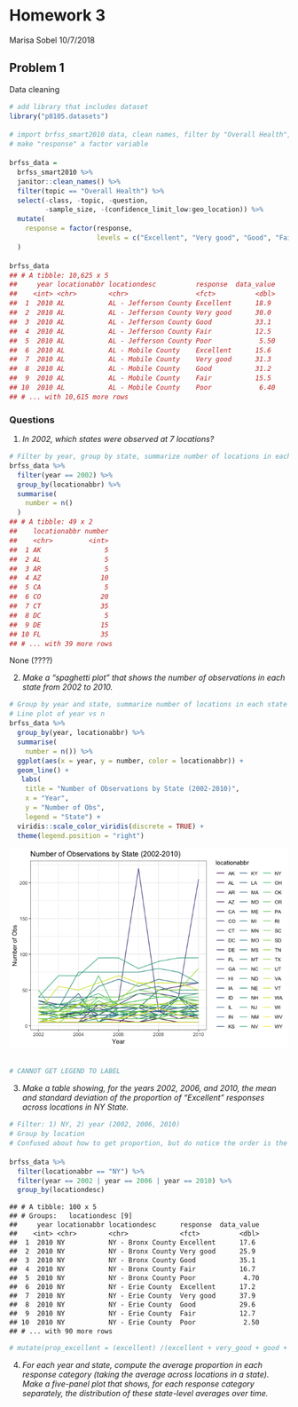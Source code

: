 Homework 3
================
Marisa Sobel
10/7/2018

## Problem 1

Data cleaning

``` r
# add library that includes dataset 
library("p8105.datasets")

# import brfss_smart2010 data, clean names, filter by "Overall Health", remove unwanted vars
# make "response" a factor variable

brfss_data = 
  brfss_smart2010 %>% 
  janitor::clean_names() %>% 
  filter(topic == "Overall Health") %>% 
  select(-class, -topic, -question, 
         -sample_size, -(confidence_limit_low:geo_location)) %>% 
  mutate(
    response = factor(response, 
                      levels = c("Excellent", "Very good", "Good", "Fair", "Poor"))
  )

brfss_data
## # A tibble: 10,625 x 5
##     year locationabbr locationdesc          response  data_value
##    <int> <chr>        <chr>                 <fct>          <dbl>
##  1  2010 AL           AL - Jefferson County Excellent      18.9 
##  2  2010 AL           AL - Jefferson County Very good      30.0 
##  3  2010 AL           AL - Jefferson County Good           33.1 
##  4  2010 AL           AL - Jefferson County Fair           12.5 
##  5  2010 AL           AL - Jefferson County Poor            5.50
##  6  2010 AL           AL - Mobile County    Excellent      15.6 
##  7  2010 AL           AL - Mobile County    Very good      31.3 
##  8  2010 AL           AL - Mobile County    Good           31.2 
##  9  2010 AL           AL - Mobile County    Fair           15.5 
## 10  2010 AL           AL - Mobile County    Poor            6.40
## # ... with 10,615 more rows
```

### Questions

1.  *_In 2002, which states were observed at 7
locations?_*

<!-- end list -->

``` r
# Filter by year, group by state, summarize number of locations in each state
brfss_data %>% 
  filter(year == 2002) %>% 
  group_by(locationabbr) %>% 
  summarise(
    number = n()
  )
## # A tibble: 49 x 2
##    locationabbr number
##    <chr>         <int>
##  1 AK                5
##  2 AL                5
##  3 AR                5
##  4 AZ               10
##  5 CA                5
##  6 CO               20
##  7 CT               35
##  8 DC                5
##  9 DE               15
## 10 FL               35
## # ... with 39 more rows
```

None (????)

2.  *_Make a “spaghetti plot” that shows the number of observations in
    each state from 2002 to
2010._*

<!-- end list -->

``` r
# Group by year and state, summarize number of locations in each state (n)
# Line plot of year vs n
brfss_data %>% 
  group_by(year, locationabbr) %>% 
  summarise(
    number = n()) %>% 
  ggplot(aes(x = year, y = number, color = locationabbr)) +
  geom_line() +
   labs(
    title = "Number of Observations by State (2002-2010)", 
    x = "Year", 
    y = "Number of Obs", 
    legend = "State") +
  viridis::scale_color_viridis(discrete = TRUE) +
  theme(legend.position = "right")
```

![](p8105_hw3_ms5533_files/figure-gfm/unnamed-chunk-3-1.png)<!-- -->

``` r

# CANNOT GET LEGEND TO LABEL
```

3.  *_Make a table showing, for the years 2002, 2006, and 2010, the mean
    and standard deviation of the proportion of “Excellent” responses
    across locations in NY State._*

<!-- end list -->

``` r
# Filter: 1) NY, 2) year (2002, 2006, 2010)
# Group by location 
# Confused about how to get proportion, but do notice the order is the same each time (excellent --> poor)

brfss_data %>% 
  filter(locationabbr == "NY") %>% 
  filter(year == 2002 | year == 2006 | year == 2010) %>% 
  group_by(locationdesc)
```

    ## # A tibble: 100 x 5
    ## # Groups:   locationdesc [9]
    ##     year locationabbr locationdesc      response  data_value
    ##    <int> <chr>        <chr>             <fct>          <dbl>
    ##  1  2010 NY           NY - Bronx County Excellent      17.6 
    ##  2  2010 NY           NY - Bronx County Very good      25.9 
    ##  3  2010 NY           NY - Bronx County Good           35.1 
    ##  4  2010 NY           NY - Bronx County Fair           16.7 
    ##  5  2010 NY           NY - Bronx County Poor            4.70
    ##  6  2010 NY           NY - Erie County  Excellent      17.2 
    ##  7  2010 NY           NY - Erie County  Very good      37.9 
    ##  8  2010 NY           NY - Erie County  Good           29.6 
    ##  9  2010 NY           NY - Erie County  Fair           12.7 
    ## 10  2010 NY           NY - Erie County  Poor            2.50
    ## # ... with 90 more rows

``` r
# mutate(prop_excellent = (excellent) /(excellent + very_good + good + fair + poor)) does not work anymore because data structrue is long, not wide
```

4.  *_For each year and state, compute the average proportion in each
    response category (taking the average across locations in a state).
    Make a five-panel plot that shows, for each response category
    separately, the distribution of these state-level averages over
    time._*
